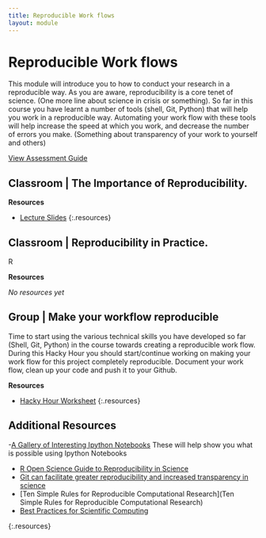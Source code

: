 ```yaml
---
title: Reproducible Work flows
layout: module
---
```



# Reproducible Work flows

This module will introduce you to how to conduct your research in a reproducible way. As you are aware, reproducibility is a core tenet of science. (One more line about science in crisis or something). So far in this course you have learnt a number of tools (shell, Git, Python) that will help you work in a reproducible way. Automating your work flow with these tools will help increase the speed at which you work, and decrease the number of errors you make. (Something about transparency of your work to yourself and others)

[View Assessment Guide](assessment.html)




## Classroom | The Importance of Reproducibility. 


**Resources**

- [Lecture Slides](http://linkhere.com)
{:.resources}



## Classroom | Reproducibility in Practice. 

R

**Resources**

_No resources yet_


## Group | Make your workflow reproducible

Time to start using the various technical skills you have developed so far (Shell, Git, Python) in the course towards creating a reproducible work flow. During this Hacky Hour you should start/continue working on making your work flow for this project completely reproducible. Document your work flow, clean up your code and push it to your Github. 

**Resources**

- [Hacky Hour Worksheet](hacky-hour-worksheet.html)
{:.resources}


## Additional Resources
-[A Gallery of Interesting Ipython Notebooks](https://github.com/ipython/ipython/wiki/A-gallery-of-interesting-IPython-Notebooks#mathematics-physics-chemistry-biology)
These will help show you what is possible using Ipython Notebooks
- [R Open Science Guide to Reproducibility in Science ](http://ropensci.github.io/reproducibility-guide/)
- [Git can facilitate greater reproducibility and increased transparency in science](http://scfbm.biomedcentral.com/articles/10.1186/1751-0473-8-7) 
- [Ten Simple Rules for Reproducible Computational Research](Ten Simple Rules for Reproducible Computational Research)
- [Best Practices for Scientific Computing](http://journals.plos.org/plosbiology/article?id=10.1371/journal.pbio.1001745)

{:.resources}
